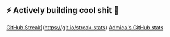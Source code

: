 ## ⚡ Actively building cool shit 👋
[GitHub Streak](https://github-readme-streak-stats-chi-sage.vercel.app?user=admica&theme=highcontrast&border_radius=4.2&date_format=M%20j%5B%2C%20Y%5D&card_width=460&card_height=190)](https://git.io/streak-stats)
[Admica's GitHub stats](https://github-readme-stats.vercel.app/api?username=admica&show_icons=true&theme=transparent)
